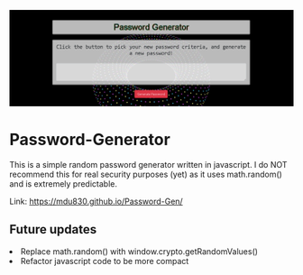 ![demo](/assets/images/demo.png)


# Password-Generator

This is a simple random password generator written in javascript.
I do NOT recommend this for real security purposes (yet) as it uses math.random() and is extremely predictable. 

Link: https://mdu830.github.io/Password-Gen/

## Future updates

<li> 
  Replace math.random() with window.crypto.getRandomValues()
</li>
<li>
  Refactor javascript code to be more compact
</li>

